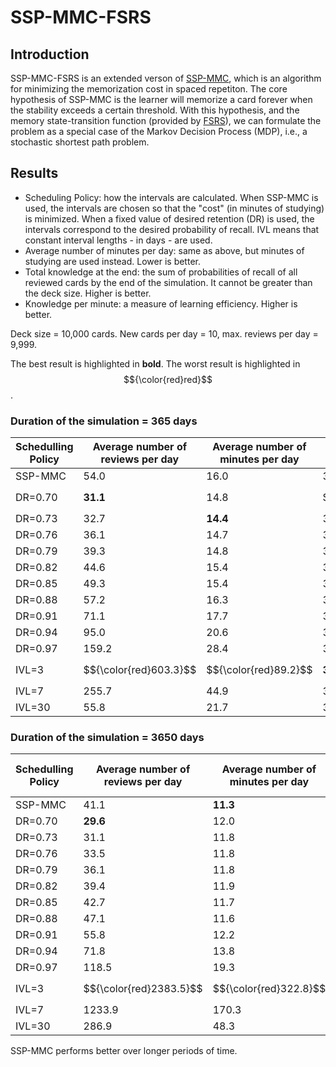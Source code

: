 # SSP-MMC-FSRS

## Introduction

SSP-MMC-FSRS is an extended verson of [SSP-MMC](https://github.com/maimemo/SSP-MMC), which is an algorithm for minimizing the memorization cost in spaced repetiton. The core hypothesis of SSP-MMC is the learner will memorize a card forever when the stability exceeds a certain threshold. With this hypothesis, and the memory state-transition function (provided by [FSRS](https://github.com/open-spaced-repetition/fsrs4anki/wiki/The-Algorithm)), we can formulate the problem as a special case of the Markov Decision Process (MDP), i.e., a stochastic shortest path problem.


## Results

- Scheduling Policy: how the intervals are calculated. When SSP-MMC is used, the intervals are chosen so that the "cost" (in minutes of studying) is minimized. 
When a fixed value of desired retention (DR) is used, the intervals correspond to the desired probability of recall. IVL means that constant interval lengths - in days - are used.
- Average number of minutes per day: same as above, but minutes of studying are used instead. Lower is better.
- Total knowledge at the end: the sum of probabilities of recall of all reviewed cards by the end of the simulation. It cannot be greater than the deck size. Higher is better.
- Knowledge per minute: a measure of learning efficiency. Higher is better.

Deck size = 10,000 cards. New cards per day = 10, max. reviews per day = 9,999.

The best result is highlighted in **bold**. The worst result is highlighted in $${\color{red}red}$$.

### Duration of the simulation = 365 days

| Schedulling Policy | Average number of reviews per day | Average number of minutes per day | Total knowledge at the end | Knowledge per minute |
| --- | --- | --- | --- | --- |
| SSP-MMC | 54.0 | 16.0 | 3362 | 210 |
| DR=0.70 | **31.1** | 14.8 | $${\color{red}3053}$$ | 206 |
| DR=0.73 | 32.7 | **14.4** | 3106 | 216 |
| DR=0.76 | 36.1 | 14.7 | 3162 | 216 |
| DR=0.79 | 39.3 | 14.8 | 3204 | **217** |
| DR=0.82 | 44.6 | 15.4 | 3262 | 212 |
| DR=0.85 | 49.3 | 15.4 | 3307 | 214 |
| DR=0.88 | 57.2 | 16.3 | 3356 | 206 |
| DR=0.91 | 71.1 | 17.7 | 3406 | 193 |
| DR=0.94 | 95.0 | 20.6 | 3452 | 168 |
| DR=0.97 | 159.2 | 28.4 | 3501 | 123 |
| IVL=3 | $${\color{red}603.3}$$ | $${\color{red}89.2}$$ | **3539** | $${\color{red}40}$$ |
| IVL=7 | 255.7 | 44.9 | 3504 | 78 |
| IVL=30 | 55.8 | 21.7 | 3100 | 143 |



### Duration of the simulation = 3650 days

| Schedulling Policy | Average number of reviews per day | Average number of minutes per day | Total knowledge at the end | Knowledge per minute |
| --- | --- | --- | --- | --- |
| SSP-MMC | 41.1 | **11.3** | 9809 | **867** |
| DR=0.70 | **29.6** | 12.0 | 8685 | 724 |
| DR=0.73 | 31.1 | 11.8 | 8918 | 756 |
| DR=0.76 | 33.5 | 11.8 | 9020 | 762 |
| DR=0.79 | 36.1 | 11.8 | 9301 | 788 |
| DR=0.82 | 39.4 | 11.9 | 9488 | 800 |
| DR=0.85 | 42.7 | 11.7 | 9641 | 824 |
| DR=0.88 | 47.1 | 11.6 | 9775 | 841 |
| DR=0.91 | 55.8 | 12.2 | 9870 | 809 |
| DR=0.94 | 71.8 | 13.8 | 9938 | 722 |
| DR=0.97 | 118.5 | 19.3 | 9983 | 516 |
| IVL=3 | $${\color{red}2383.5}$$ | $${\color{red}322.8}$$ | 8089 | $${\color{red}25}$$ |
| IVL=7 | 1233.9 | 170.3 | **9999** | 59 |
| IVL=30 | 286.9 | 48.3 | 9966 | 206 |

SSP-MMC performs better over longer periods of time.
